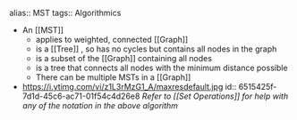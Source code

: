 alias:: MST
tags:: Algorithmics

- An [[MST]]
	- applies to weighted, connected [[Graph]]
	- is a [[Tree]] , so has no cycles but contains all nodes in the graph
	- is a subset of the [[Graph]] containing all nodes
	- is a tree that connects all nodes with the minimum distance possible
	- There can be multiple MSTs in a [[Graph]]
- https://i.ytimg.com/vi/z1L3rMzG1_A/maxresdefault.jpg
  id:: 6515425f-7d1d-45c6-ac71-01f54c4d26e8
  *Refer to [[Set Operations]] for help with any of the notation in the above algorithm*